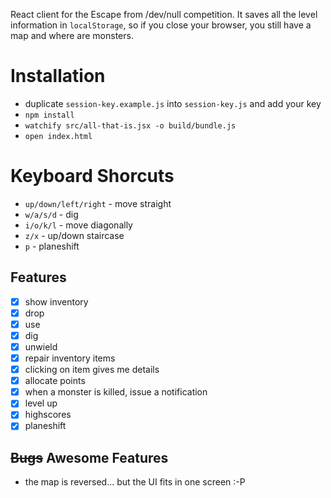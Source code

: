 React client for the Escape from /dev/null competition. It saves all the level
information in `localStorage`, so if you close your browser, you still have a
map and where are monsters.

# Installation

- duplicate `session-key.example.js` into `session-key.js` and add your key
- `npm install`
- `watchify src/all-that-is.jsx -o build/bundle.js`
- `open index.html`

# Keyboard Shorcuts

* `up/down/left/right` - move straight
* `w/a/s/d` - dig
* `i/o/k/l` - move diagonally
* `z/x` - up/down staircase
* `p` - planeshift

## Features

- [x] show inventory
- [x] drop
- [x] use
- [x] dig
- [x] unwield
- [x] repair inventory items
- [x] clicking on item gives me details
- [x] allocate points
- [x] when a monster is killed, issue a notification
- [x] level up
- [x] highscores
- [x] planeshift

## ~~Bugs~~ Awesome Features

- the map is reversed... but the UI fits in one screen :-P
